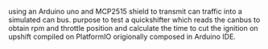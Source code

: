 using an Arduino uno and MCP2515 shield to transmit can traffic into a simulated can bus.
purpose to test a quickshifter which reads the canbus to obtain rpm and throttle position and calculate the time to cut the ignition on upshift
compiled on PlatformIO
origionally composed in Arduino IDE.
